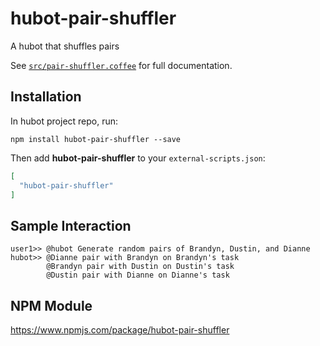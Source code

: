 # hubot-pair-shuffler

A hubot that shuffles pairs

See [`src/pair-shuffler.coffee`](src/pair-shuffler.coffee) for full documentation.

## Installation

In hubot project repo, run:

`npm install hubot-pair-shuffler --save`

Then add **hubot-pair-shuffler** to your `external-scripts.json`:

```json
[
  "hubot-pair-shuffler"
]
```

## Sample Interaction

```
user1>> @hubot Generate random pairs of Brandyn, Dustin, and Dianne
hubot>> @Dianne pair with Brandyn on Brandyn's task
        @Brandyn pair with Dustin on Dustin's task
        @Dustin pair with Dianne on Dianne's task
```

## NPM Module

https://www.npmjs.com/package/hubot-pair-shuffler
